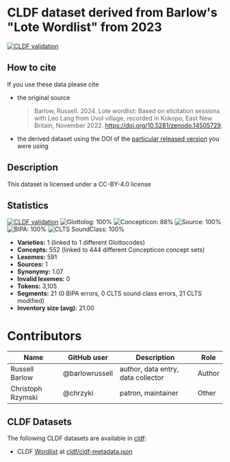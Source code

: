 # CLDF dataset derived from Barlow's "Lote Wordlist" from 2023

[![CLDF validation](https://github.com/lexibank/barlowlote/workflows/CLDF-validation/badge.svg)](https://github.com/lexibank/barlowlote/actions?query=workflow%3ACLDF-validation)

## How to cite

If you use these data please cite
- the original source
  > Barlow, Russell. 2024. Lote wordlist: Based on elicitation sessions with Leo Lang from Uvol village, recorded in Kokopo, East New Britain, November 2022. https://doi.org/10.5281/zenodo.14505729.
- the derived dataset using the DOI of the [particular released version](../../releases/) you were using

## Description


This dataset is licensed under a CC-BY-4.0 license

## Statistics


[![CLDF validation](https://github.com/lexibank/barlowlote/workflows/CLDF-validation/badge.svg)](https://github.com/lexibank/barlowlote/actions?query=workflow%3ACLDF-validation)
![Glottolog: 100%](https://img.shields.io/badge/Glottolog-100%25-brightgreen.svg "Glottolog: 100%")
![Concepticon: 88%](https://img.shields.io/badge/Concepticon-88%25-yellowgreen.svg "Concepticon: 88%")
![Source: 100%](https://img.shields.io/badge/Source-100%25-brightgreen.svg "Source: 100%")
![BIPA: 100%](https://img.shields.io/badge/BIPA-100%25-brightgreen.svg "BIPA: 100%")
![CLTS SoundClass: 100%](https://img.shields.io/badge/CLTS%20SoundClass-100%25-brightgreen.svg "CLTS SoundClass: 100%")

- **Varieties:** 1 (linked to 1 different Glottocodes)
- **Concepts:** 552 (linked to 444 different Concepticon concept sets)
- **Lexemes:** 591
- **Sources:** 1
- **Synonymy:** 1.07
- **Invalid lexemes:** 0
- **Tokens:** 3,105
- **Segments:** 21 (0 BIPA errors, 0 CLTS sound class errors, 21 CLTS modified)
- **Inventory size (avg):** 21.00

# Contributors

| Name              | GitHub user    | Description                        | Role   |
|-------------------|----------------|------------------------------------|--------|
| Russell Barlow    | @barlowrussell | author, data entry, data collector | Author |
| Christoph Rzymski | @chrzyki       | patron, maintainer                 | Other  |




## CLDF Datasets

The following CLDF datasets are available in [cldf](cldf):

- CLDF [Wordlist](https://github.com/cldf/cldf/tree/master/modules/Wordlist) at [cldf/cldf-metadata.json](cldf/cldf-metadata.json)